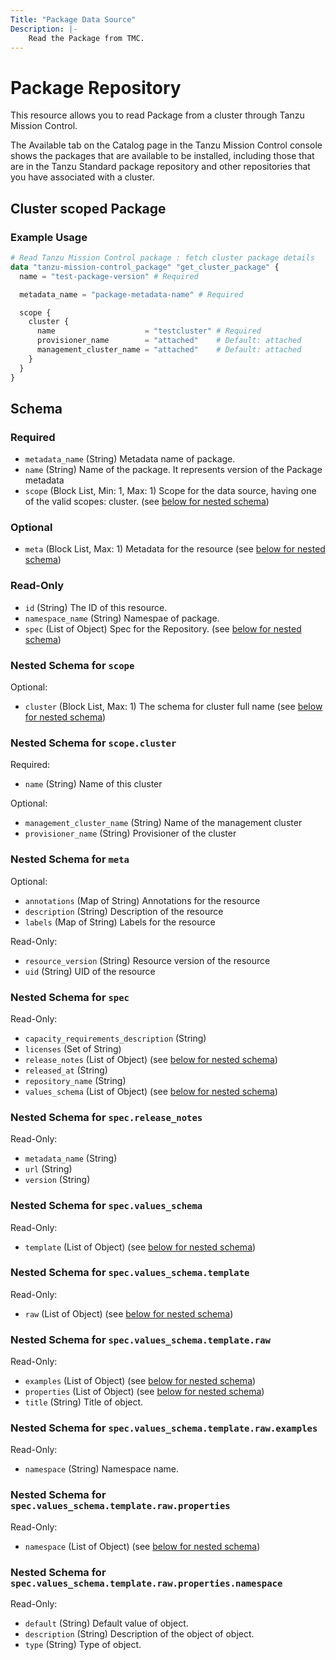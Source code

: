 ```yaml
---
Title: "Package Data Source"
Description: |-
    Read the Package from TMC.
---
```


# Package Repository

This resource allows you to read Package from a cluster through Tanzu Mission Control.

The Available tab on the Catalog page in the Tanzu Mission Control console shows the packages that are available to be installed, including those that are in the Tanzu Standard package repository and other repositories that you have associated with a cluster.

[package]: https://techdocs.broadcom.com/us/en/vmware-tanzu/standalone-components/tanzu-mission-control/1-4/tanzu-mission-control-documentation/tanzumc-using-GUID-4B45987F-D5A0-4283-8B4E-139F38DCBFD9.html


## Cluster scoped Package

### Example Usage

```terraform
# Read Tanzu Mission Control package : fetch cluster package details
data "tanzu-mission-control_package" "get_cluster_package" {
  name = "test-package-version" # Required

  metadata_name = "package-metadata-name" # Required

  scope {
    cluster {
      name                    = "testcluster" # Required
      provisioner_name        = "attached"    # Default: attached
      management_cluster_name = "attached"    # Default: attached
    }
  }
}
```
<!-- schema generated by tfplugindocs -->
## Schema

### Required

- `metadata_name` (String) Metadata name of package.
- `name` (String) Name of the package. It represents version of the Package metadata
- `scope` (Block List, Min: 1, Max: 1) Scope for the data source, having one of the valid scopes: cluster. (see [below for nested schema](#nestedblock--scope))

### Optional

- `meta` (Block List, Max: 1) Metadata for the resource (see [below for nested schema](#nestedblock--meta))

### Read-Only

- `id` (String) The ID of this resource.
- `namespace_name` (String) Namespae of package.
- `spec` (List of Object) Spec for the Repository. (see [below for nested schema](#nestedatt--spec))

<a id="nestedblock--scope"></a>
### Nested Schema for `scope`

Optional:

- `cluster` (Block List, Max: 1) The schema for cluster full name (see [below for nested schema](#nestedblock--scope--cluster))

<a id="nestedblock--scope--cluster"></a>
### Nested Schema for `scope.cluster`

Required:

- `name` (String) Name of this cluster

Optional:

- `management_cluster_name` (String) Name of the management cluster
- `provisioner_name` (String) Provisioner of the cluster



<a id="nestedblock--meta"></a>
### Nested Schema for `meta`

Optional:

- `annotations` (Map of String) Annotations for the resource
- `description` (String) Description of the resource
- `labels` (Map of String) Labels for the resource

Read-Only:

- `resource_version` (String) Resource version of the resource
- `uid` (String) UID of the resource


<a id="nestedatt--spec"></a>
### Nested Schema for `spec`

Read-Only:

- `capacity_requirements_description` (String)
- `licenses` (Set of String)
- `release_notes` (List of Object) (see [below for nested schema](#nestedobjatt--spec--release_notes))
- `released_at` (String)
- `repository_name` (String)
- `values_schema` (List of Object) (see [below for nested schema](#nestedobjatt--spec--values_schema))

<a id="nestedobjatt--spec--release_notes"></a>
### Nested Schema for `spec.release_notes`

Read-Only:

- `metadata_name` (String)
- `url` (String)
- `version` (String)


<a id="nestedobjatt--spec--values_schema"></a>
### Nested Schema for `spec.values_schema`

Read-Only:

- `template` (List of Object) (see [below for nested schema](#nestedobjatt--spec--values_schema--template))

<a id="nestedobjatt--spec--values_schema--template"></a>
### Nested Schema for `spec.values_schema.template`

Read-Only:

- `raw` (List of Object) (see [below for nested schema](#nestedobjatt--spec--values_schema--template--raw))

<a id="nestedobjatt--spec--values_schema--template--raw"></a>
### Nested Schema for `spec.values_schema.template.raw`

Read-Only:

- `examples` (List of Object) (see [below for nested schema](#nestedobjatt--spec--values_schema--template--raw--examples))
- `properties` (List of Object) (see [below for nested schema](#nestedobjatt--spec--values_schema--template--raw--properties))
- `title` (String) Title of object.

<a id="nestedobjatt--spec--values_schema--template--raw--examples"></a>
### Nested Schema for `spec.values_schema.template.raw.examples`

Read-Only:

- `namespace` (String) Namespace name.


<a id="nestedobjatt--spec--values_schema--template--raw--properties"></a>
### Nested Schema for `spec.values_schema.template.raw.properties`

Read-Only:

- `namespace` (List of Object) (see [below for nested schema](#nestedobjatt--spec--values_schema--template--raw--properties--namespace))

<a id="nestedobjatt--spec--values_schema--template--raw--properties--namespace"></a>
### Nested Schema for `spec.values_schema.template.raw.properties.namespace`

Read-Only:

- `default` (String) Default value of object.
- `description` (String) Description of the object of object.
- `type` (String) Type of object.